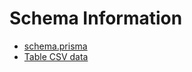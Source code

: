 # Schema Information
- [schema.prisma](https://github.com/g33ya/f25-cisc474-individual/blob/main/packages/database/prisma/schema.prisma)
- [Table CSV data](https://github.com/g33ya/f25-cisc474-individual/tree/main/apps/docs/table_data)
